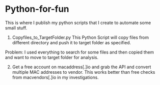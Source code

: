 # Python-for-fun
This is where I publish my python scripts that I create to automate some small stuff. 

1. Copyfiles_to_TargetFolder.py
This Python Script will copy files from different directory and  push it to target folder as specified.

Problem: I used everything to search for some files and then copied them and want to move to target folder for analysis. 

2. Get a free account on macaddress[.]io and grab the API and convert multiple MAC addresses to vendor.  This works better than free checks from macvendors[.]io in my investigations. 
